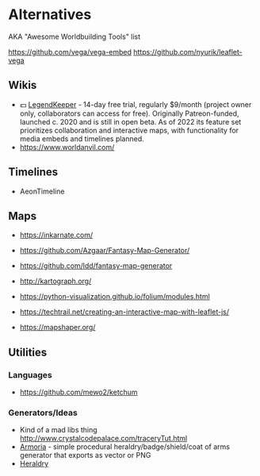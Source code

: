 # Alternatives
AKA "Awesome Worldbuilding Tools" list

https://github.com/vega/vega-embed
https://github.com/nyurik/leaflet-vega

## Wikis
- 💵 [LegendKeeper](https://legendkeeper.com/) - 14-day free trial, regularly $9/month (project owner only, collaborators can access for free). Originally Patreon-funded, launched c. 2020 and is still in open beta. As of 2022 its feature set prioritizes collaboration and interactive maps, with functionality for media embeds and timelines planned.
- https://www.worldanvil.com/

## Timelines
- AeonTimeline

## Maps
- https://inkarnate.com/
- https://github.com/Azgaar/Fantasy-Map-Generator/
- https://github.com/ldd/fantasy-map-generator

- http://kartograph.org/
- https://python-visualization.github.io/folium/modules.html
- https://techtrail.net/creating-an-interactive-map-with-leaflet-js/
- https://mapshaper.org/

## Utilities
### Languages
- https://github.com/mewo2/ketchum

### Generators/Ideas
- Kind of a mad libs thing http://www.crystalcodepalace.com/traceryTut.html
- [Armoria](https://github.com/Azgaar/armoria-api) - simple procedural heraldry/badge/shield/coat of arms generator that exports as vector or PNG
- [Heraldry](https://heraldicon.org/)